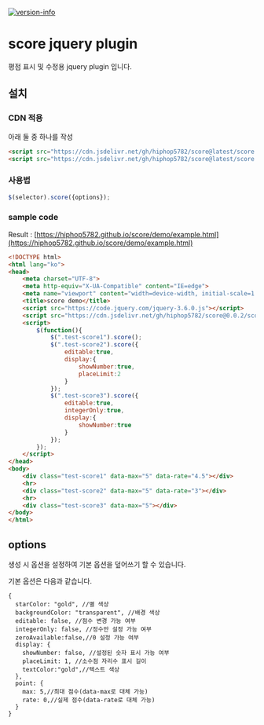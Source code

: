 [![version-info](https://img.shields.io/badge/release-v0.0.1-blue)](https://github.com/hiphop5782/score/releases/latest)

# score jquery plugin

평점 표시 및 수정용 jquery plugin 입니다.

## 설치

### CDN 적용

아래 둘 중 하나를 작성

```html
<script src="https://cdn.jsdelivr.net/gh/hiphop5782/score@latest/score.js"></script>
<script src="https://cdn.jsdelivr.net/gh/hiphop5782/score@latest/score.min.js"></script>
```

### 사용법

```javascript
$(selector).score({options});
```

### sample code

Result : [https://hiphop5782.github.io/score/demo/example.html](https://hiphop5782.github.io/score/demo/example.html)

```html
<!DOCTYPE html>
<html lang="ko">
<head>
    <meta charset="UTF-8">
    <meta http-equiv="X-UA-Compatible" content="IE=edge">
    <meta name="viewport" content="width=device-width, initial-scale=1.0">
    <title>score demo</title>
    <script src="https://code.jquery.com/jquery-3.6.0.js"></script>
    <script src="https://cdn.jsdelivr.net/gh/hiphop5782/score@0.0.2/score.js"></script>
    <script>
        $(function(){
            $(".test-score1").score();
            $(".test-score2").score({
                editable:true,
                display:{
                    showNumber:true,
                    placeLimit:2
                }
            });
            $(".test-score3").score({
                editable:true,
                integerOnly:true,
                display:{
                    showNumber:true
                }
            });
        });
    </script>
</head>
<body>
    <div class="test-score1" data-max="5" data-rate="4.5"></div>
    <hr>
    <div class="test-score2" data-max="5" data-rate="3"></div>
    <hr>
    <div class="test-score3" data-max="5"></div>
</body>
</html>
```

## options

생성 시 옵션을 설정하여 기본 옵션을 덮어쓰기 할 수 있습니다.

기본 옵션은 다음과 같습니다.

```
{
  starColor: "gold", //별 색상
  backgroundColor: "transparent", //배경 색상
  editable: false, //점수 변경 가능 여부
  integerOnly: false, //정수만 설정 가능 여부
  zeroAvailable:false,//0 설정 가능 여부
  display: {
    showNumber: false, //설정된 숫자 표시 가능 여부
    placeLimit: 1, //소수점 자리수 표시 길이
    textColor:"gold",//텍스트 색상
  },
  point: {
    max: 5,//최대 점수(data-max로 대체 가능)
    rate: 0,//실제 점수(data-rate로 대체 가능)
  }
}
```

